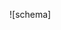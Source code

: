 ![schema] <img scr="https://github.com/SergeChurkin-ca/instagram_clone_simplified/blob/master/instagram_schema.png" width="500"/>
